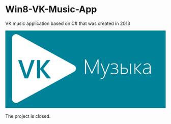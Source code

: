 # Win8-VK-Music-App
VK music application based on C# that was created in 2013

![alt tag](https://github.com/CoderINusE/Win8-VK-Music-App/blob/Second/VK_Music/Assets/SplashScreen.scale-100.png?raw=true)

The project is closed.

